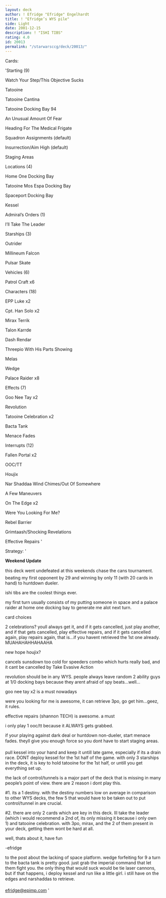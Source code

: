 ```yaml
---
layout: deck
author: ! Efridge "Efridge" Engelhardt
title: ! "Efridge’s WYS pile"
side: Light
date: 2001-12-15
description: ! "ISHI TIBS"
rating: 4.0
id: 20013
permalink: "/starwarsccg/deck/20013/"
---
```

Cards: 

'Starting (9)

Watch Your Step/This Objective Sucks

Tatooine

Tatooine Cantina

Tatooine Docking Bay 94

An Unusual Amount Of Fear

Heading For The Medical Frigate

Squadron Assignments (default)

Insurrection/Aim High (default)

Staging Areas


Locations (4)

Home One Docking Bay

Tatooine Mos Espa Docking Bay

Spaceport Docking Bay

Kessel


Admiral’s Orders (1)

I’ll Take The Leader


Starships (3)

Outrider

Millineum Falcon

Pulsar Skate


Vehicles (6)

Patrol Craft x6


Characters (18)

EPP Luke x2

Cpt. Han Solo x2

Mirax Terrik

Talon Karrde

Dash Rendar

Threepio With His Parts Showing

Melas

Wedge

Palace Raider x8


Effects (7)

Goo Nee Tay x2

Revolution

Tatooine Celebration x2

Bacta Tank

Menace Fades


Interrupts (12)

Fallen Portal x2

OOC/TT

Houjix

Nar Shaddaa Wind Chimes/Out Of Somewhere

A Few Maneuvers

On The Edge x2

Were You Looking For Me?

Rebel Barrier

Grimtaash/Shocking Revelations

Effective Repairs '

Strategy: '

**Weekend Update**

this deck went undefeated at this weekends chase the cans tournament. beating my first opponent by 29 and winning by only 11 (with 20 cards in hand) to huntdown dueler.


ishi tibs are the coolest things ever.


my first turn usually consists of my putting someone in space and a palace raider at home one docking bay to generate me alot next turn.


card choices


2 celebrations? youll always get it, and if it gets cancelled, just play another, and if that gets cancelled, play effective repairs, and if it gets cancelled again, play repairs again, that is...if you havent retrieved the 1st one already. MUAHAHAHHAHAAHA


new hope houjix?

cancels sunsdown too cold for speeders combo which hurts really bad, and it cant be cancelled by Take Evasive Action


revolution should be in any WYS. people always leave random 2 ability guys at 1/0 docking bays because they arent afraid of spy beats...well...


goo nee tay x2 is a must nowadays


were you looking for me is awesome, it can retrieve 3po, go get him...geez, it rules.


effective repairs (shannon TECH) is awesome. a must


i only play 1 ooc/tt because it ALWAYS gets grabbed.


if your playing against dark deal or huntdown non-dueler, start menace fades. theyll give you enough force so you dont have to start staging areas.


pull kessel into your hand and keep it untill late game, especially if its a drain race. DONT deploy kessel for the 1st half of the game. with only 3 starships in the deck, it is key to hold tatooine for the 1st half, or untill you get everything set up.


the lack of control/tunnels is a major part of the deck that is missing in many people’s point of view. there are 2 reason i dont play this.


#1. its a 1 destiny. with the destiny numbers low on average in comparison to other WYS decks, the few 5 that would have to be taken out to put control/tunnel in are crucial.


#2. there are only 2 cards which are key in this deck. Ill take the leader (which i would recommend a 2nd of, its only missing it because i only own 1) and tatooine celebration. with 3po, mirax, and the 2 of them present in your deck, getting them wont be hard at all.

well, thats about it, have fun


-efridge


to the post about the lacking of space platform. wedge forfeiting for 9 a turn to the bacta tank is pretty good. just grab the imperial command that let them fight you. the only thing that would suck would be tie laser cannons, but if that happens, i deploy kessel and run like a little girl. i still have on the edges and narshaddas to retrieve.


efridge@epimp.com  '
